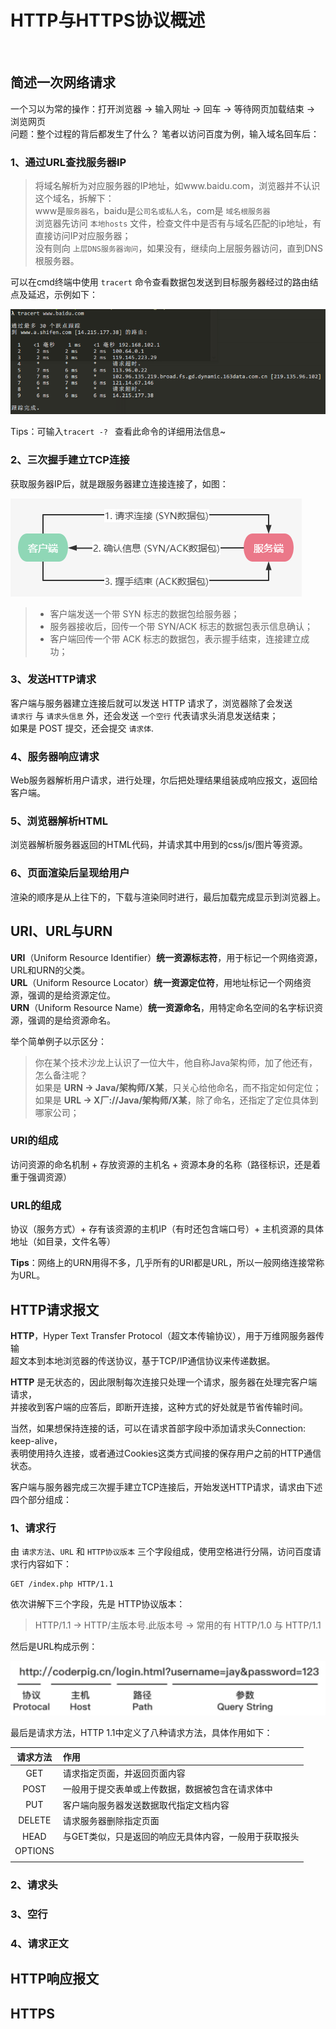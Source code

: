 # HTTP与HTTPS协议概述

&nbsp;

## 简述一次网络请求

一个习以为常的操作：打开浏览器 → 输入网址 → 回车 → 等待网页加载结束 → 浏览网页<br>
问题：整个过程的背后都发生了什么？ 笔者以访问百度为例，输入域名回车后：

### 1、通过URL查找服务器IP

> 将域名解析为对应服务器的IP地址，如www.baidu.com，浏览器并不认识这个域名，拆解下：<br>
> www是`服务器名`，baidu是`公司名或私人名`，com是 `域名根服务器`<br>
> 浏览器先访问 `本地hosts` 文件，检查文件中是否有与域名匹配的ip地址，有直接访问IP对应服务器；<br>
> 没有则向 `上层DNS服务器询问`，如果没有，继续向上层服务器访问，直到DNS根服务器。

可以在cmd终端中使用 `tracert` 命令查看数据包发送到目标服务器经过的路由结点及延迟，示例如下：

![](../media/pics/tracert_jump.png)

Tips：可输入`tracert -? ` 查看此命令的详细用法信息~

### 2、三次握手建立TCP连接

获取服务器IP后，就是跟服务器建立连接连接了，如图：

![](../media/pics/三次握手.png)

> - 客户端发送一个带 SYN 标志的数据包给服务器；
> - 服务器接收后，回传一个带 SYN/ACK 标志的数据包表示信息确认；
> - 客户端回传一个带 ACK 标志的数据包，表示握手结束，连接建立成功；

### 3、发送HTTP请求

客户端与服务器建立连接后就可以发送 HTTP 请求了，浏览器除了会发送<br>
`请求行` 与 `请求头信息` 外，还会发送 `一个空行` 代表请求头消息发送结束；<br>
如果是 POST 提交，还会提交 `请求体`.

### 4、服务器响应请求

Web服务器解析用户请求，进行处理，尔后把处理结果组装成响应报文，返回给客户端。

### 5、浏览器解析HTML

浏览器解析服务器返回的HTML代码，并请求其中用到的css/js/图片等资源。

### 6、页面渲染后呈现给用户

渲染的顺序是从上往下的，下载与渲染同时进行，最后加载完成显示到浏览器上。

## URI、URL与URN


**URI**（Uniform Resource Identifier）**统一资源标志符**，用于标记一个网络资源，URL和URN的父类。<br>
**URL**（Uniform Resource Locator）**统一资源定位符**，用地址标记一个网络资源，强调的是给资源定位。 <br>
**URN**（Uniform Resource Name）**统一资源命名**，用特定命名空间的名字标识资源，强调的是给资源命名。<br>

举个简单例子以示区分：

> 你在某个技术沙龙上认识了一位大牛，他自称Java架构师，加了他还有，怎么备注呢？<br>
> 如果是 **URN → Java/架构师/X某**，只关心给他命名，而不指定如何定位； <br>
> 如果是 **URL → X厂://Java/架构师/X某**，除了命名，还指定了定位具体到哪家公司；<br>

### URI的组成

访问资源的命名机制 + 存放资源的主机名 + 资源本身的名称（路径标识，还是着重于强调资源）

### URL的组成

协议（服务方式）+ 存有该资源的主机IP（有时还包含端口号）+ 主机资源的具体地址（如目录，文件名等）

**Tips**：网络上的URN用得不多，几乎所有的URI都是URL，所以一般网络连接常称为URL。

## HTTP请求报文

**HTTP**，Hyper Text Transfer Protocol（超文本传输协议），用于万维网服务器传输<br>
超文本到本地浏览器的传送协议，基于TCP/IP通信协议来传递数据。<br>

**HTTP** 是无状态的，因此限制每次连接只处理一个请求，服务器在处理完客户端请求，<br>
并接收到客户端的应答后，即断开连接，这种方式的好处就是节省传输时间。

当然，如果想保持连接的话，可以在请求首部字段中添加请求头Connection: keep-alive，<br>
表明使用持久连接，或者通过Cookies这类方式间接的保存用户之前的HTTP通信状态。

客户端与服务器完成三次握手建立TCP连接后，开始发送HTTP请求，请求由下述四个部分组成：

### 1、请求行

由 `请求方法`、`URL` 和 `HTTP协议版本` 三个字段组成，使用空格进行分隔，访问百度请求行内容如下：

```
GET /index.php HTTP/1.1
```

依次讲解下三个字段，先是 HTTP协议版本：

> HTTP/1.1 → HTTP/主版本号.此版本号 → 常用的有 HTTP/1.0 与 HTTP/1.1

然后是URL构成示例：

![](../media/pics/URL构成示例.jpg)

最后是请求方法，HTTP 1.1中定义了八种请求方法，具体作用如下：

|请求方法|作用|
|:-:|:-|
|GET|请求指定页面，并返回页面内容|
|POST|一般用于提交表单或上传数据，数据被包含在请求体中|
|PUT|客户端向服务器发送数据取代指定文档内容|
|DELETE|请求服务器删除指定页面|
|HEAD|与GET类似，只是返回的响应无具体内容，一般用于获取报头|
|OPTIONS||
|||

### 2、请求头

### 3、空行

### 4、请求正文


## HTTP响应报文

## HTTPS
